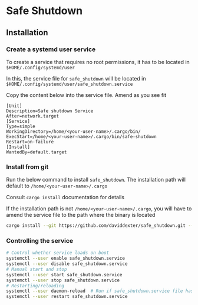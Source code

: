 # Safe Shutdown

## Installation

### Create a systemd user service

To create a service that requires no root permissions, it has to be located in `$HOME/.config/systemd/user`

In this, the service file for `safe_shutdown` will be located in `$HOME/.config/systemd/user/safe_shutdown.service`

Copy the content below into the service file. Amend as you see fit

```
[Unit]
Description=Safe shutdown Service
After=network.target
[Service]
Type=simple
WorkingDirectory=/home/<your-user-name>/.cargo/bin/
ExecStart=/home/<your-user-name>/.cargo/bin/safe-shutdown
Restart=on-failure
[Install]
WantedBy=default.target
```

### Install from git

Run the below command to install `safe_shutdown`. The installation path will default to `/home/<your-user-name>/.cargo`

Consult `cargo install` documentation for details

If the installation path is not `/home/<your-user-name>/.cargo`, you will have to amend the service file to the path where the binary is located

```sh
cargo install --git https://github.com/daviddexter/safe_shutdown.git --tag v0.0.1
```

### Controlling the service

```sh
# Control whether service loads on boot
systemctl --user enable safe_shutdown.service
systemctl --user disable safe_shutdown.service
# Manual start and stop
systemctl --user start safe_shutdown.service
systemctl --user stop safe_shutdown.service
# Restarting/reloading
systemctl --user daemon-reload  # Run if safe_shutdown.service file has changed
systemctl --user restart safe_shutdown.service
```
